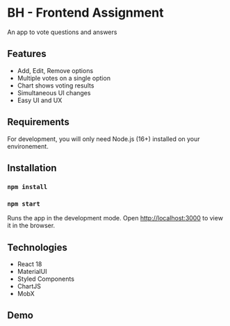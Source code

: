 # BH - Frontend Assignment

An app to vote questions and answers

## Features
- Add, Edit, Remove options
- Multiple votes on a single option
- Chart shows voting results
- Simultaneous UI changes
- Easy UI and UX

## Requirements
For development, you will only need Node.js (16+) installed on your environement.

## Installation

### `npm install`
### `npm start`

Runs the app in the development mode.
Open [http://localhost:3000](http://localhost:3000) to view it in the browser.

## Technologies

- React 18
- MaterialUI
- Styled Components
- ChartJS
- MobX

## Demo
